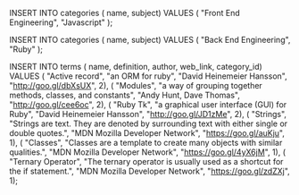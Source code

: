 

INSERT INTO categories (
name,
subject)
VALUES
(
"Front End Engineering",
"Javascript"
);

INSERT INTO categories (
name,
subject)
VALUES
(
"Back End Engineering",
"Ruby"
);

INSERT INTO terms (
 name,
 definition,
 author,
 web_link,
 category_id)
VALUES
 (
 "Active record",
 "an ORM for ruby",
 "David Heinemeier Hansson",
 "http://goo.gl/dbXsUX",
 2),
 (
 "Modules",
 "a way of grouping together methods, classes, and constants",
 "Andy Hunt, Dave Thomas",
 "http://goo.gl/cee6oc",
 2),
 (
 "Ruby Tk",
 "a graphical user interface (GUI) for Ruby",
 "David Heinemeier Hansson",
 "http://goo.gl/JD1zMe",
 2),
 (
 "Strings",
 "Strings are text. They are denoted by surrounding text with either single or double quotes.",
 "MDN Mozilla Developer Network",
 "https://goo.gl/auKju",
 1),
 (
 "Classes",
 "Classes are a template to create many objects with similar qualities.",
 "MDN Mozilla Developer Network",
 "https://goo.gl/4yX6jM",
 1),
 (
  "Ternary Operator",
  "The ternary operator is usually used as a shortcut for the if statement.",
  "MDN Mozilla Developer Network",
  "https://goo.gl/zdZXj",
 1);
